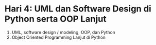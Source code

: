 # Hari 4: UML dan Software Design di Python serta OOP Lanjut

1. UML, software design / modeling, OOP, dan Python
2. Object Oriented Programming Lanjut di Python